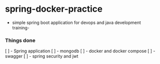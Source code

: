 # spring-docker-practice
- simple spring boot application for devops and java development training-
 
### Things done
[ ] - Spring application
[ ] - mongodb
[ ] - docker and docker compose
[ ] - swagger
[ ] - spring security and jwt
